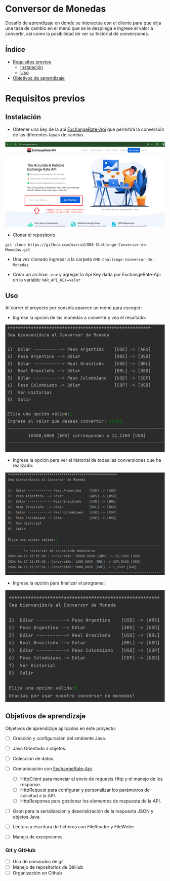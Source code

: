 # Conversor de Monedas

Desafío de aprendizaje en donde se interactúa con el cliente para que elija una tasa de cambio en el menú que se le despliega e ingrese el valor a convertir, así como la posibilidad de ver su historial de conversiones.

## Índice

* [Requisitos previos](#requisitos-previos)
  * [Instalación](#instalacion)
  * [Uso](#uso)  
* [Objetivos de aprendizaje](#objetivos-de-aprendizaje)

# Requisitos previos

## Instalación

* Obtener una key de la api [ExchangeRate-Api](https://www.exchangerate-api.com/) que permitirá la conversión de las diferentes tasas de cambio.

<p align="center">
  <img src="https://github.com/marrsd/ONE-Challenge-Conversor-de-Monedas/blob/main/screenshots/ImagenExchangeRate-Api.png" alt="ExchangeRate-Api Key">
</p>

* Clonar el repositorio

```
git clone https://github.com/marrsd/ONE-Challenge-Conversor-de-Monedas.git
```

* Una vez clonado ingresar a la carpeta ```ONE-Challenge-Conversor-de-Monedas```

* Crear un archivo ```.env``` y agregar la Api Key dada por ExchangeRate-Api en la variable ```VAR_API_KEY=valor``` 

## Uso

Al correr el proyecto por consola aparece un menú para escoger:

* Ingrese la opción de las monedas a convertir y vea el resultado:

<p align="center">
  <img src="https://github.com/marrsd/ONE-Challenge-Conversor-de-Monedas/blob/main/screenshots/Convertir.png" alt="Convertir moneda">
</p>

* Ingrese la opción para ver el historial de todas las conversiones que ha realizado:

<p align="center">
  <img src="https://github.com/marrsd/ONE-Challenge-Conversor-de-Monedas/blob/main/screenshots/Historial.png" alt="Historial de conversiones">
</p>

* Ingrese la opción para finalizar el programa:

<p align="center">
  <img src="https://github.com/marrsd/ONE-Challenge-Conversor-de-Monedas/blob/main/screenshots/Salir.png" alt="Finalizar programa">
</p>

## Objetivos de aprendizaje

Objetivos de aprendizaje aplicados en este proyecto:

- [ ] Creación y configuración del ambiente Java.
- [ ] Java Orientado a objetos.
- [ ] Colección de datos.
- [ ] Comunicación con [ExchangeRate-Api](https://www.exchangerate-api.com/).
    - [ ] HttpClient para manejar el envio de requests Http y el manejo de los response.
    - [ ] HttpRequest para configurar y personalizar los parámetros de solicitud a la API.
    - [ ] HttpResponse para gestionar los elementos de respuesta de la API.
- [ ] Gson para la serialización y deserialización de la respuesta JSON y objetos Java.
- [ ] Lectura y escritura de ficheros con FileReader y FileWriter
- [ ] Manejo de excepciones.


### Git y GitHub

- [ ] Uso de comandos de git
- [ ] Manejo de repositorios de GitHub
- [ ] Organización en Github
